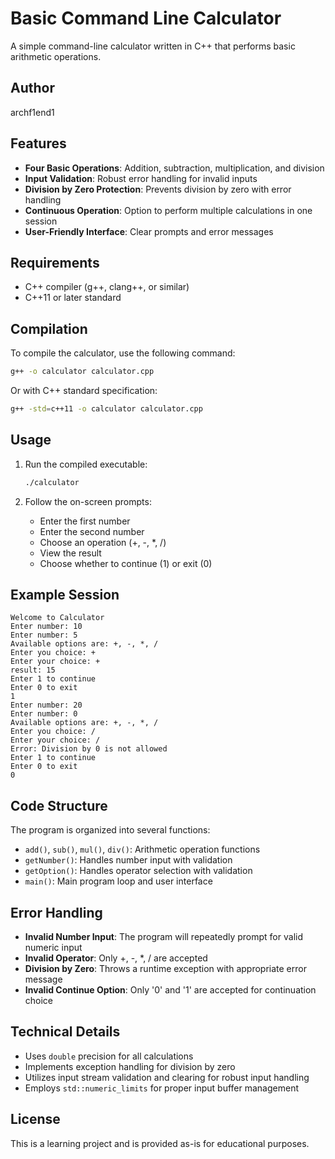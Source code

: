 # Basic Command Line Calculator

A simple command-line calculator written in C++ that performs basic arithmetic operations.

## Author
archf1end1

## Features

- **Four Basic Operations**: Addition, subtraction, multiplication, and division
- **Input Validation**: Robust error handling for invalid inputs
- **Division by Zero Protection**: Prevents division by zero with error handling
- **Continuous Operation**: Option to perform multiple calculations in one session
- **User-Friendly Interface**: Clear prompts and error messages

## Requirements

- C++ compiler (g++, clang++, or similar)
- C++11 or later standard

## Compilation

To compile the calculator, use the following command:

```bash
g++ -o calculator calculator.cpp
```

Or with C++ standard specification:

```bash
g++ -std=c++11 -o calculator calculator.cpp
```

## Usage

1. Run the compiled executable:
   ```bash
   ./calculator
   ```

2. Follow the on-screen prompts:
   - Enter the first number
   - Enter the second number
   - Choose an operation (+, -, *, /)
   - View the result
   - Choose whether to continue (1) or exit (0)

## Example Session

```
Welcome to Calculator
Enter number: 10
Enter number: 5
Available options are: +, -, *, /
Enter you choice: +
Enter your choice: +
result: 15
Enter 1 to continue
Enter 0 to exit
1
Enter number: 20
Enter number: 0
Available options are: +, -, *, /
Enter you choice: /
Enter your choice: /
Error: Division by 0 is not allowed
Enter 1 to continue
Enter 0 to exit
0
```

## Code Structure

The program is organized into several functions:

- `add()`, `sub()`, `mul()`, `div()`: Arithmetic operation functions
- `getNumber()`: Handles number input with validation
- `getOption()`: Handles operator selection with validation
- `main()`: Main program loop and user interface

## Error Handling

- **Invalid Number Input**: The program will repeatedly prompt for valid numeric input
- **Invalid Operator**: Only +, -, *, / are accepted
- **Division by Zero**: Throws a runtime exception with appropriate error message
- **Invalid Continue Option**: Only '0' and '1' are accepted for continuation choice

## Technical Details

- Uses `double` precision for all calculations
- Implements exception handling for division by zero
- Utilizes input stream validation and clearing for robust input handling
- Employs `std::numeric_limits` for proper input buffer management

## License

This is a learning project and is provided as-is for educational purposes.
